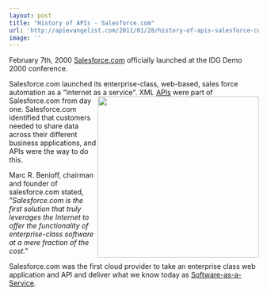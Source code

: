 ```yaml
---
layout: post
title: "History of APIs - Salesforce.com"
url: 'http://apievangelist.com/2011/01/28/history-of-apis-salesforce-com/'
image: ''
---
```


February 7th, 2000 [Salesforce.com][1] officially launched at the IDG Demo 2000 conference.

Salesforce.com launched its enterprise-class, web-based, sales force automation as a "Internet as a service". <img class="c1" src="http://kinlane-productions.s3.amazonaws.com/salesforce/salesforce-original-web-site.png" alt="" width="325" align="right" /> XML [APIs][2] were part of Salesforce.com from day one. Salesforce.com identified that customers needed to share data across their different business applications, and APIs were the way to do this.

Marc R. Benioff, chairman and founder of salesforce.com stated, _"Salesforce.com is the first solution that truly leverages the Internet to offer the functionality of enterprise-class software at a mere fraction of the cost."_

Salesforce.com was the first cloud provider to take an enterprise class web application and API and deliver what we know today as [Software-as-a-Service][3].

   [1]: http://www.salesforce.com
   [2]: http://www.apievangelist.com/
   [3]: http://www.kinlane.com/category/software-as-a-service-saas/
